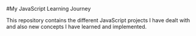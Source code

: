 #My JavaScript Learning Journey

This repository contains the different JavaScript projects I have dealt with and also new concepts I have learned and implemented.
